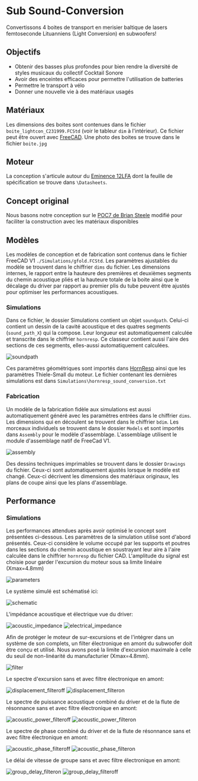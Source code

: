 # Sub Sound-Conversion
Convertissons 4 boites de transport en merisier baltique de lasers femtoseconde Lituanniens (Light Conversion) en subwoofers!

## Objectifs
- Obtenir des basses plus profondes pour bien rendre la diversité de styles musicaux du collectif Cocktail Sonore
- Avoir des enceintes efficaces pour permettre l'utilisation de batteries
- Permettre le transport à vélo
- Donner une nouvelle vie à des matériaux usagés


## Matériaux
Les dimensions des boites sont contenues dans le fichier `boite_lightcon_C231999.FCStd` (voir le tableur `dim` à l'intérieur). Ce fichier peut être ouvert avec [FreeCAD](https://www.freecad.org/). Une photo des boites se trouve dans le fichier `boite.jpg`

## Moteur

La conception s'articule autour du [Eminence 12LFA](https://eminence.com/products/delta_12lfa) dont la feuille de spécification se trouve dans `\Datasheets`.

## Concept original

Nous basons notre conception sur le [POC7 de Brian Steele](https://www.diysubwoofers.org/projects/other/POC7/) modifié pour faciliter la construction avec les matériaux disponibles

## Modèles

Les modèles de conception et de fabrication sont contenus dans le fichier FreeCAD V1 `./Simulations/gfold.FCStd`. Les paramètres ajustables du modèle se trouvent dans le chiffrier `dims` du fichier. Les dimensions internes, le rapport entre la hauteure des premières et deuxièmes segments du chemin acoustique pliés et la hauteure totale de la boite ainsi que le décalage du driver par rapport au premier plis du tube peuvent être ajustés pour optimiser les performances acoustiques.

### Simulations
 Dans ce fichier, le dossier Simulations contient un objet `soundpath`. Celui-ci contient un dessin de la cavité acoustique et des quatres segments (`sound_path_X`) qui la compose. Leur longueur est automatiquement calculée et transcrite dans le chiffrier `hornresp`. Ce classeur contient aussi l'aire des sections de ces segments, elles-aussi automatiquement calculées.

![soundpath]

Ces paramètres géométriques sont importés dans [HornResp](http://www.hornresp.net/) ainsi que les paramètres Thiele-Small du moteur. Le fichier contenant les dernières simulations est dans `Simulations\hornresp_sound_conversion.txt`

### Fabrication

Un modèle de la fabrication fidèle aux simulations est aussi automatiquement généré avec les paramètres entrées dans le chiffrier `dims`. Les dimensions qui en découlent se trouvent dans le chiffrier `bdim`. Les morceaux individuels se trouvent dans le dossier `Models` et sont importés dans `Assembly` pour le modèle d'assemblage. L'assemblage utilisent le module d'assemblage natif de FreeCad V1.

![assembly]

Des dessins techniques imprimables se trouvent dans le dossier `Drawings` du fichier. Ceux-ci sont automatiquement ajustés lorsque le modèle est changé. Ceux-ci décrivent les dimensions des matériaux originaux, les plans de coupe ainsi que les plans d'assemblage.

## Performance

### Simulations

Les performances attendues après avoir optimisé le concept sont présentées ci-dessous. Les paramètres de la simulation utilisé sont d'abord présentés. Ceux-ci considère le volume occupé par les supports et poutres dans les sections du chemin acoustique en soustrayant leur aire à l'aire calculée dans le chiffrier `hornresp` du fichier CAD. L'amplitude du signal est choisie pour garder l'excursion du moteur sous sa limite linéaire (Xmax=4.8mm) 

![parameters]

Le système simulé est schématisé ici:

![schematic]

L'impédance acoustique et électrique vue du driver:

![acoustic_impedance]
![electrical_impedance]

Afin de protéger le moteur de sur-excursions et de l'intégrer dans un système de son complets, un filter électronique en amont du subwoofer doit être conçu et utilisé. Nous avons posé la limite d'excursion maximale à celle du seuil de non-linéarité du manufacturier (Xmax=4.8mm).

![filter]

Le spectre d'excursion sans et avec filtre électronique en amont:

![displacement_filteroff]
![displacement_filteron]

Le spectre de puissance acoustique combiné du driver et de la flute de résonnance sans et avec filtre électronique en amont:

![acoustic_power_filteroff]
![acoustic_power_filteron]

Le spectre de phase combiné du driver et de la flute de résonnance sans et avec filtre électronique en amont:

![acoustic_phase_filteroff]
![acoustic_phase_filteron]

Le délai de vitesse de groupe sans et avec filtre électronique en amont:

![group_delay_filteron]
![group_delay_filteroff]

[soundpath]: pictures/soundpath.png "Sound path calculated in the CAD model"
[assembly]: pictures/cad_assembly.png "Assembly model"
[parameters]: Simulations/parameters.png "Parameters of HornResp simulation"
[schematic]: Simulations/schematic.png "Schematic of HornResp simulation"
[acoustic_impedance]: Simulations/acoustic_impedance.png "Simulated acoustic impedance of HornResp simulation"
[electrical_impedance]: Simulations/electrical_impedance.png "Simulated electrical impedance of HornResp simulation"
[filter]: Simulations/filter.png "Electronic filter characteristics"
[acoustic_power_filteron]: Simulations/acoustic_power_filteron.png "Simulated acoustic power with filter"
[acoustic_power_filteroff]: Simulations/acoustic_power_filteroff.png "Simulated acoustic power without filter"
[displacement_filteroff]: Simulations/displacement_filteroff.png "Simulated acoustic power without filter"
[displacement_filteron]: Simulations/displacement_filteron.png "Simulated acoustic power with filter"
[acoustic_phase_filteron]: Simulations/acoustic_phase_filteron.png "Simulated acoustic phase with filter"
[acoustic_phase_filteroff]: Simulations/acoustic_phase_filteroff.png "Simulated acoustic phase without filter"
[group_delay_filteron]: Simulations/group_delay_filteron.png "Simulated acoustic group delay with filter"
[group_delay_filteroff]: Simulations/group_delay_filteroff.png "Simulated acoustic group delay without filter"
